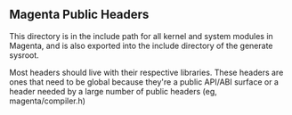 ## Magenta Public Headers

This directory is in the include path for all kernel and system
modules in Magenta, and is also exported into the include directory
of the generate sysroot.

Most headers should live with their respective libraries.  These
headers are ones that need to be global because they're a public
API/ABI surface or a header needed by a large number of public
headers (eg, magenta/compiler.h)

